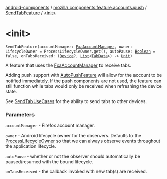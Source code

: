 [android-components](../../index.md) / [mozilla.components.feature.accounts.push](../index.md) / [SendTabFeature](index.md) / [&lt;init&gt;](./-init-.md)

# &lt;init&gt;

`SendTabFeature(accountManager: `[`FxaAccountManager`](../../mozilla.components.service.fxa.manager/-fxa-account-manager/index.md)`, owner: LifecycleOwner = ProcessLifecycleOwner.get(), autoPause: `[`Boolean`](https://kotlinlang.org/api/latest/jvm/stdlib/kotlin/-boolean/index.html)` = false, onTabsReceived: (`[`Device`](../../mozilla.components.concept.sync/-device/index.md)`?, `[`List`](https://kotlinlang.org/api/latest/jvm/stdlib/kotlin.collections/-list/index.html)`<`[`TabData`](../../mozilla.components.concept.sync/-tab-data/index.md)`>) -> `[`Unit`](https://kotlinlang.org/api/latest/jvm/stdlib/kotlin/-unit/index.html)`)`

A feature that uses the [FxaAccountManager](../../mozilla.components.service.fxa.manager/-fxa-account-manager/index.md) to receive tabs.

Adding push support with [AutoPushFeature](../../mozilla.components.feature.push/-auto-push-feature/index.md) will allow for the account to be notified immediately.
If the push components are not used, the feature can still function
while tabs would only be received when refreshing the device state.

See [SendTabUseCases](../-send-tab-use-cases/index.md) for the ability to send tabs to other devices.

### Parameters

`accountManager` - Firefox account manager.

`owner` - Android lifecycle owner for the observers. Defaults to the [ProcessLifecycleOwner](#)
so that we can always observe events throughout the application lifecycle.

`autoPause` - whether or not the observer should automatically be
paused/resumed with the bound lifecycle.

`onTabsReceived` - the callback invoked with new tab(s) are received.